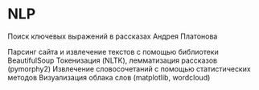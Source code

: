 # NLP
Поиск ключевых выражений в рассказах Андрея Платонова

Парсинг сайта и извлечение текстов с помощью библиотеки BeautifulSoup
Токенизация (NLTK), лемматизация рассказов (pymorphy2)
Извлечение словосочетаний с помощью статистических методов
Визуализация облака слов (matplotlib, wordcloud)
